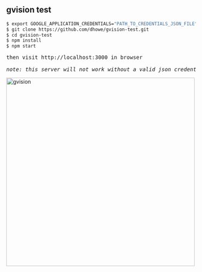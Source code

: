 ## gvision test

```sh
$ export GOOGLE_APPLICATION_CREDENTIALS="PATH_TO_CREDENTIALS_JSON_FILE" 
$ git clone https://github.com/dhowe/gvision-test.git
$ cd gvision-test
$ npm install
$ npm start
```

<pre>then visit http://localhost:3000 in browser

<em>note: this server will not work without a valid json credentials file</em></pre>



<img width="501" alt="gvision" src="https://user-images.githubusercontent.com/737638/150725718-db70ff7e-2b34-4ad7-be7b-4e8cc869769b.png">



